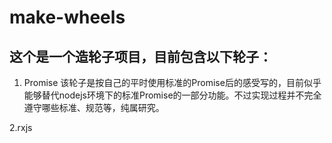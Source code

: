 # make-wheels

## 这个是一个造轮子项目，目前包含以下轮子：

1. Promise 该轮子是按自己的平时使用标准的Promise后的感受写的，目前似乎能够替代nodejs环境下的标准Promise的一部分功能。不过实现过程并不完全遵守哪些标准、规范等，纯属研究。


2.rxjs